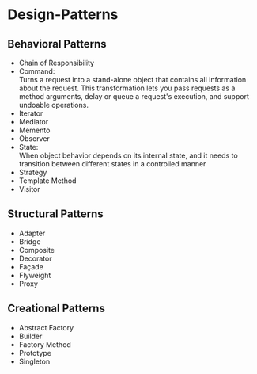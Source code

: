 # Design-Patterns


## Behavioral Patterns
- Chain of Responsibility 
- Command: \
Turns a request into a stand-alone object that contains all information about the request. This transformation lets you pass requests as a method arguments, delay or queue a request's execution, and support undoable operations.
- Iterator
- Mediator 
- Memento 
- Observer 
- State: \
When object behavior depends on its internal state, and it needs to transition between different states in a controlled manner
- Strategy 
- Template Method 
- Visitor 

## Structural Patterns
- Adapter 
- Bridge 
- Composite 
- Decorator 
- Façade 
- Flyweight 
- Proxy

## Creational Patterns
- Abstract Factory 
- Builder 
- Factory Method 
- Prototype 
- Singleton
